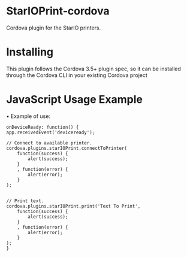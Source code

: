 # StarIOPrint-cordova
Cordova plugin for the StarIO printers.


# Installing
This plugin follows the Cordova 3.5+ plugin spec, so it can be installed through the Cordova CLI in your existing Cordova project

# JavaScript Usage Example

•	Example of use:
        
    onDeviceReady: function() {
    app.receivedEvent('deviceready');

    // Connect to available printer.
    cordova.plugins.starIOPrint.connectToPrinter(
        function(success) { 
            alert(success); 
        }
        , function(error) { 
            alert(error); 
        }
    );


    // Print text.
    cordova.plugins.starIOPrint.print('Text To Print', 
        function(success) { 
            alert(success); 
        }
        , function(error) { 
            alert(error); 
        }
    );
    }

